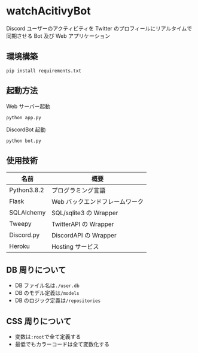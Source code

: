 # watchAcitivyBot

Discord ユーザーのアクティビティを Twitter のプロフィールにリアルタイムで同期させる Bot 及び Web アプリケーション

## 環境構築

```
pip install requirements.txt
```

## 起動方法

Web サーバー起動

```
python app.py
```

DiscordBot 起動

```
python bot.py
```

## 使用技術

| 名前        | 概要                           |
| ----------- | ------------------------------ |
| Python3.8.2 | プログラミング言語             |
| Flask       | Web バックエンドフレームワーク |
| SQLAlchemy  | SQL/sqlite3 の Wrapper         |
| Tweepy      | TwitterAPI の Wrapper          |
| Discord.py  | DiscordAPI の Wrapper          |
| Heroku      | Hosting サービス               |

## DB 周りについて

- DB ファイル名は`./user.db`
- DB のモデル定義は`/models`
- DB のロジック定義は`/repositories`

## CSS 周りについて

- 変数は`:root`で全て定義する
- 最低でもカラーコードは全て変数化する
